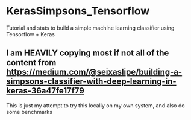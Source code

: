 # KerasSimpsons_Tensorflow
Tutorial and stats to build a simple machine learning classifier using Tensorflow + Keras

## I am HEAVILY copying most if not all of the content from https://medium.com/@seixaslipe/building-a-simpsons-classifier-with-deep-learning-in-keras-36a47fe17f79

This is just my attempt to try this locally on my own system, and also do some benchmarks

